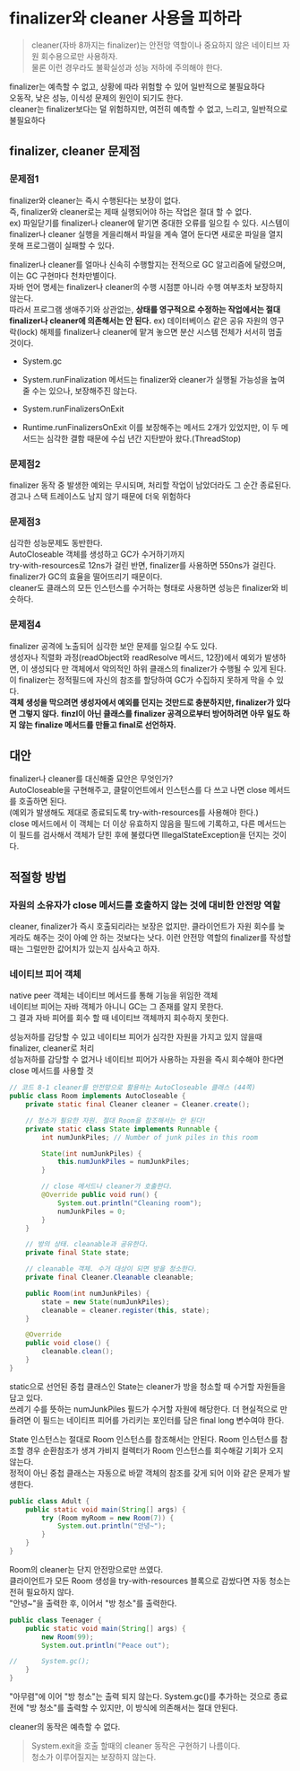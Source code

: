 
# finalizer와 cleaner 사용을 피하라

> cleaner(자바 8까지는 finalizer)는 안전망 역할이나 중요하지 않은 네이티브 자원 회수용으로만 사용하자.  
> 물론 이런 경우라도 불확실성과 성능 저하에 주의해야 한다.  

finalizer는 예측할 수 없고, 상황에 따라 위험할 수 있어 일반적으로 불필요하다  
오동작, 낮은 성능, 이식성 문제의 원인이 되기도 한다.  
cleaner는 finalizer보다는 덜 위험하지만, 여전히 예측할 수 없고, 느리고, 일반적으로 불필요하다  

## finalizer, cleaner 문제점
### 문제점1
finalizer와 cleaner는 즉시 수행된다는 보장이 없다.  
즉, finalizer와 cleaner로는 제때 실행되어야 하는 작업은 절대 할 수 없다.  
ex) 파일닫기를 finalizer나 cleaner에 맡기면 중대한 오류를 일으킬 수 있다. 시스템이 finalizer나 cleaner 실행을 게을리해서 파일을 계속 열어 둔다면 새로운 파일을 열지 못해 프로그램이 실패할 수 있다.

finalizer나 cleaner를 얼마나 신속히 수행할지는 전적으로 GC 알고리즘에 달렸으며, 이는 GC 구현마다 천차만별이다.  
자바 언어 명세는 finalizer나 cleaner의 수행 시점뿐 아니라 수행 여부조차 보장하지 않는다.  
따라서 프로그램 생애주기와 상관없는, **상태를 영구적으로 수정하는 작업에서는 절대 finalizer나 cleaner에 의존해서는 안 된다.**
ex) 데이터베이스 같은 공유 자원의 영구 락(lock) 해제를 finalizer나 cleaner에 맡겨 놓으면 분산 시스템 전체가 서서히 멈출 것이다.

- System.gc
- System.runFinalization 
메서드는 finalizer와 cleaner가 실행될 가능성을 높여줄 수는 있으나, 보장해주진 않는다.  

- System.runFinalizersOnExit
- Runtime.runFinalizersOnExit
이를 보장해주는 메서드 2개가 있었지만, 이 두 메서드는 심각한 결함 때문에 수십 년간 지탄받아 왔다.(ThreadStop)

### 문제점2
finalizer 동작 중 발생한 예외는 무시되며, 처리할 작업이 남았더라도 그 순간 종료된다.  
경고나 스택 트레이스도 남지 않기 때문에 더욱 위험하다  

### 문제점3
심각한 성능문제도 동반한다.  
AutoCloseable 객체를 생성하고 GC가 수거하기까지  
try-with-resources로 12ns가 걸린 반면, finalizer를 사용하면 550ns가 걸린다.   
finalizer가 GC의 효율을 떨어뜨리기 때문이다.  
cleaner도 클래스의 모든 인스턴스를 수거하는 형태로 사용하면 성능은 finalizer와 비슷하다.  

### 문제점4
finalizer 공격에 노출되어 심각한 보안 문제를 일으킬 수도 있다.  
생성자나 직렬화 과정(readObject와 readResolve 메서드, 12장)에서 예외가 발생하면, 이 생성되다 만 객체에서 악의적인 하위 클래스의 finalizer가 수행될 수 있게 된다.  
이 finalizer는 정적필드에 자신의 참조를 할당하여 GC가 수집하지 못하게 막을 수 있다.  
**객체 생성을 막으려면 생성자에서 예외를 던지는 것만드로 충분하지만, finalizer가 있다면 그렇지 않다.**
**finzl이 아닌 클래스를 finalizer 공격으로부터 방어하려면 아무 일도 하지 않는 finalize 메서드를 만들고 final로 선언하자.**


## 대안
finalizer나 cleaner를 대신해줄 묘안은 무엇인가?  
AutoCloseable을 구현해주고, 클랄이언트에서 인스턴스를 다 쓰고 나면 close 메서드를 호출하면 된다.  
(예외가 발생해도 제대로 종료되도록 try-with-resources를 사용해야 한다.)  
close 메서드에서 이 객체는 더 이상 유효하지 않음을 필드에 기록하고, 다른 메서드는 이 필드를 검사해서 객체가 닫힌 후에 불렸다면 IllegalStateException을 던지는 것이다.  


## 적절항 방법

### 자원의 소유자가 close 메서드를 호출하지 않는 것에 대비한 안전망 역할  
cleaner, finalizer가 즉시 호출되리라는 보장은 없지만. 클라이언트가 자원 회수를 늦게라도 해주는 것이 아예 안 하는 것보다는 낫다.
이런 안전망 역할의 finalizer를 작성할 때는 그럴만한 값어치가 있는지 심사숙고  하자.  

### 네이티브 피어 객체
native peer 객체는 네이티브 메서드를 통해 기능을 위임한 객체  
네이티브 피어는 자바 객체가 아니니 GC는 그 존재를 알지 못한다.  
그 결과 자바 피어를 회수 할 때 네이티브 객체까지 회수하지 못한다.  

성능저하를 감당할 수 있고 네이티브 피어가 심각한 자원을 가지고 있지 않을때 finalizer, cleaner로 처리  
성능저하를 감당할 수 없거나 네이티브 피어가 사용하는 자원을 즉시 회수해야 한다면 close 메서드를 사용할 것

```java
// 코드 8-1 cleaner를 안전망으로 활용하는 AutoCloseable 클래스 (44쪽)
public class Room implements AutoCloseable {
    private static final Cleaner cleaner = Cleaner.create();

    // 청소가 필요한 자원. 절대 Room을 참조해서는 안 된다!
    private static class State implements Runnable {
        int numJunkPiles; // Number of junk piles in this room

        State(int numJunkPiles) {
            this.numJunkPiles = numJunkPiles;
        }

        // close 메서드나 cleaner가 호출한다.
        @Override public void run() {
            System.out.println("Cleaning room");
            numJunkPiles = 0;
        }
    }

    // 방의 상태. cleanable과 공유한다.
    private final State state;

    // cleanable 객체. 수거 대상이 되면 방을 청소한다.
    private final Cleaner.Cleanable cleanable;

    public Room(int numJunkPiles) {
        state = new State(numJunkPiles);
        cleanable = cleaner.register(this, state);
    }

    @Override 
    public void close() {
        cleanable.clean();
    }
}
```

static으로 선언된 중첩 클래스인 State는 cleaner가 방을 청소할 때 수거할 자원들을 담고 있다.  
쓰레기 수를 뜻하는 numJunkPiles 필드가 수거할 자원에 해당한다. 더 현실적으로 만들려면 이 필드는 네이티프 피어를 가리키는 포인터를 담은 final long 변수여야 한다.  

State 인스턴스는 절대로 Room 인스턴스를 참조해서는 안된다. Room 인스턴스를 참조할 경우 순환참조가 생겨 가비지 컬렉터가 Room 인스턴스를 회수해갈 기회가 오지 않는다.  
정적이 아닌 중첩 클래스는 자동으로 바깥 객체의 참조를 갖게 되어 이와 같은 문제가 발생한다.  

```java
public class Adult {
    public static void main(String[] args) {
        try (Room myRoom = new Room(7)) {
            System.out.println("안녕~");
        }
    }
}
```
Room의 cleaner는 단지 안전망으로만 쓰였다.  
클라이언트가 모든 Room 생성을 try-with-resources 블록으로 감쌌다면 자동 청소는 전혀 필요하지 않다.  
"안녕~"을 출력한 후, 이어서 "방 청소"를 출력한다.

```java
public class Teenager {
    public static void main(String[] args) {
        new Room(99);
        System.out.println("Peace out");

//      System.gc();
    }
}
```
"아무렴"에 이어 "방 청소"는 출력 되지 않는다.
System.gc()를 추가하는 것으로 종료전에 "방 청소"를 출력할 수 있지만, 이 방식에 의존해서는 절대 안된다.

cleaner의 동작은 예측할 수 없다.
> System.exit을 호출 할때의 cleaner 동작은 구현하기 나름이다.  
> 청소가 이루어질지는 보장하지 않는다.
